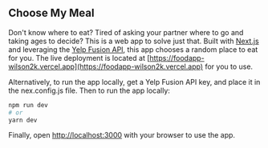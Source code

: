 ## Choose My Meal

Don't know where to eat? Tired of asking your partner where to go and taking ages to decide? This is a web app to solve just that. Built with [Next.js](https://nextjs.org/) and leveraging the [Yelp Fusion API](https://docs.developer.yelp.com/docs), this app chooses a random place to eat for you. The live deployment is located at [https://foodapp-wilson2k.vercel.app](https://foodapp-wilson2k.vercel.app) for you to use.

Alternatively, to run the app locally, get a Yelp Fusion API key, and place it in the nex.config.js file. Then to run the app locally:

```bash
npm run dev
# or
yarn dev
```

Finally, open [http://localhost:3000](http://localhost:3000) with your browser to use the app.
